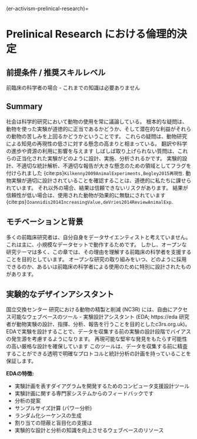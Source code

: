 (er-activism-prelinical-research)=
# Prelinical Research における倫理的決定

## 前提条件 / 推奨スキルレベル
前臨床の科学者の場合 - これまでの知識は必要ありません

## Summary
社会は科学的研究において動物の使用を常に議論している。 根本的な疑問は、動物を使った実験が道徳的に正当であるかどうか、そして潜在的な利益がそれらの動物の苦しみを上回るかどうかということです。 これらの疑問は、動物研究による知見の再現性の低さに対する懸念の高まりと相まっている。 翻訳や科学の進歩や資源の利用に影響を与えます しばしば取り上げられない質問は、これらの正当化された実験がどのように設計、実施、分析されるかです。 実験的設計、不適切な統計解析、不適切な報告が大きな懸念のための領域としてフラグを付けられました {cite:ps}`Kilkenny2009AnimalExperiments,Begley2015再現性`. 動物実験が適切に設計されていることを確認することは、道徳的に私たちに課せられています。 それ以外の場合、結果は信頼できないリスクがあります。 結果が信頼性が低い場合は、使用された動物が効果的に無駄にされています {cite:ps}`Ioannidis2014IncreasingValue,deVries2014ReviewAnimalExp`.

## モチベーションと背景
多くの前臨床研究者は、自分自身をデータサイエンティストと考えていません。 これは主に、小規模なデータセットで動作するためです。 しかし、オープンな研究テーマは多く、この章では、その理由を理解する前臨床の科学者を支援することを目的としています。 オープンな研究の取り組みをいつ、どのように採用できるのか、あるいは前臨床の科学者による使用のために特別に設計されたものがあります。

## 実験的なデザインアシスタント
国立交換センター 研究における動物の精製と削減 (NC3R) には、自由にアクセス可能なウェブベースのツール - 実験設計アシスタント (EDA; https://eda 研究者が動物実験の設計、指揮、分析、報告を行うことを目的としたc3rs.org.uk)。 EDAで実験を設計することで、データを収集する前の実験の設計段階でバイアスの発生源を考慮するようになります。 再現可能な堅牢な発見をもたらす可能性の高い厳格な設計を確保しています このツールは、データを収集する前に精査することができる透明で明確なプロトコルと統計分析の計画を持っていることを保証します。

**EDAの特徴:**
* 実験計画を表すダイアグラムを開発するためのコンピュータ支援設計ツール
* 実験計画に関する専門家システムからのフィードバックです
* 分析の提案
* サンプルサイズ計算 (パワー分析)
* ランダム化シーケンスの生成
* 割り当ての隠蔽と盲目化の支援は
* 実験的な設計と分析の知識を向上させるウェブベースのリソース
